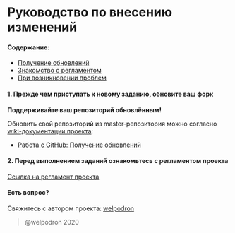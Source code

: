 # Руководство по внесению изменений

#### Содержание:

+ [Получение обновлений](#Updating)
+ [Знакомство с регламентом](#Regulations)
+ [При возникновении проблем](#Issues)

#### <a name="Updating"></a> 1. Прежде чем приступать к новому заданию, обновите **ваш форк** 

**Поддерживайте ваш репозиторий обновлённым!**

Обновить свой репозиторий из master-репозитория можно согласно [wiki-документации проекта](https://github.com/jdt-w/python_course/wiki):

* [Работа с GitHub: Получение обновлений](https://github.com/jdt-w/python_course/wiki/%D0%A0%D0%B0%D0%B1%D0%BE%D1%82%D0%B0-%D1%81-GitHub:-%D0%9F%D0%BE%D0%BB%D1%83%D1%87%D0%B5%D0%BD%D0%B8%D0%B5-%D0%BE%D0%B1%D0%BD%D0%BE%D0%B2%D0%BB%D0%B5%D0%BD%D0%B8%D0%B9)

#### <a name="Regulations"></a> 2. Перед выполнением заданий ознакомьтесь с регламентом проекта

[Ссылка на регламент проекта](https://github.com/jdt-w/python_course/blob/master/README.md)

#### <a name="Issues"></a> Есть вопрос?

Свяжитесь с автором проекта: [welpodron](https://vk.com/welpodron)

> @welpodron 2020